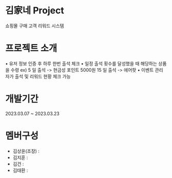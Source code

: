# 김家네 Project
쇼핑몰 구매 고객 리워드 시스템

# 프로젝트 소개
• 유저 정보 인증 후 하루 한번 출석 체크
• 일정 출석 횟수를 달성했을 때 해당하는 상품을 수령
ex) 5 일 출석 -> 현금성 포인트 5000원
15 일 출석 -> 에어팟
• 이벤트 관리자가 출석 및 리워드 현황 체크 가능

# 개발기간
2023.03.07 ~ 2023.03.23

# 멤버구성
- 김상윤(조장) :
- 김지훈 :
- 김건 : 
- 김태환 : 
